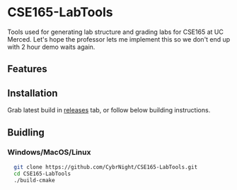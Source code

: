 
# CSE165-LabTools

Tools used for generating lab structure and grading labs for CSE165 at UC Merced.
Let's hope the professor lets me implement this so we don't end up with 2 hour demo waits again.

## Features

## Installation
Grab latest build in [releases](https://github.com/CybrNight/CSE165-LabTools/releases) tab, or follow below building instructions.

## Buidling

### Windows/MacOS/Linux
```bash
  git clone https://github.com/CybrNight/CSE165-LabTools.git
  cd CSE165-LabTools
  ./build-cmake
```

